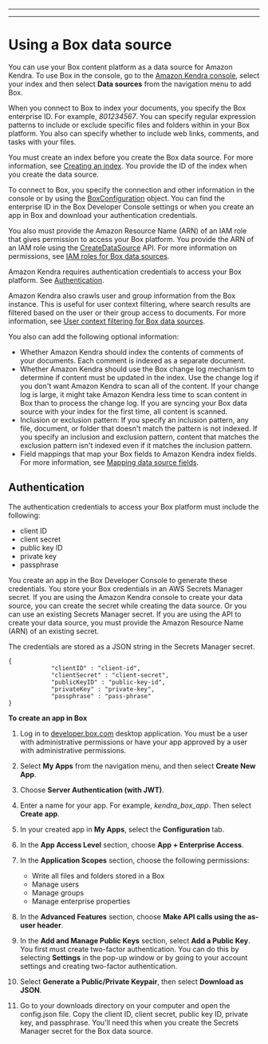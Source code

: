--------

--------

# Using a Box data source<a name="data-source-box"></a>

You can use your Box content platform as a data source for Amazon Kendra\. To use Box in the console, go to the [Amazon Kendra console](https://console.aws.amazon.com/kendra/), select your index and then select **Data sources** from the navigation menu to add Box\.

When you connect to Box to index your documents, you specify the Box enterprise ID\. For example, *801234567*\. You can specify regular expression patterns to include or exclude specific files and folders within in your Box platform\. You also can specify whether to include web links, comments, and tasks with your files\.

You must create an index before you create the Box data source\. For more information, see [Creating an index](https://docs.aws.amazon.com/kendra/latest/dg/create-index.html)\. You provide the ID of the index when you create the data source\.

To connect to Box, you specify the connection and other information in the console or by using the [BoxConfiguration](https://docs.aws.amazon.com/kendra/latest/dg/API_BoxConfiguration.html) object\. You can find the enterprise ID in the Box Developer Console settings or when you create an app in Box and download your authentication credentials\.

You also must provide the Amazon Resource Name \(ARN\) of an IAM role that gives permission to access your Box platform\. You provide the ARN of an IAM role using the [CreateDataSource](https://docs.aws.amazon.com/kendra/latest/dg/API_CreateDataSource.html) API\. For more information on permissions, see [IAM roles for Box data sources](https://docs.aws.amazon.com/kendra/latest/dg/iam-roles.html#iam-roles-ds)\.

Amazon Kendra requires authentication credentials to access your Box platform\. See [Authentication](#box-authentication)\.

Amazon Kendra also crawls user and group information from the Box instance\. This is useful for user context filtering, where search results are filtered based on the user or their group access to documents\. For more information, see [User context filtering for Box data sources](https://docs.aws.amazon.com/kendra/latest/dg/user-context-filter.html#context-filter-box)\.

You also can add the following optional information:
+ Whether Amazon Kendra should index the contents of comments of your documents\. Each comment is indexed as a separate document\.
+ Whether Amazon Kendra should use the Box change log mechanism to determine if content must be updated in the index\. Use the change log if you don't want Amazon Kendra to scan all of the content\. If your change log is large, it might take Amazon Kendra less time to scan content in Box than to process the change log\. If you are syncing your Box data source with your index for the first time, all content is scanned\.
+ Inclusion or exclusion pattern: If you specify an inclusion pattern, any file, document, or folder that doesn't match the pattern is not indexed\. If you specify an inclusion and exclusion pattern, content that matches the exclusion pattern isn't indexed even if it matches the inclusion pattern\.
+ Field mappings that map your Box fields to Amazon Kendra index fields\. For more information, see [Mapping data source fields](https://docs.aws.amazon.com/kendra/latest/dg/field-mapping.html)\.

## Authentication<a name="box-authentication"></a>

The authentication credentials to access your Box platform must include the following:
+ client ID
+ client secret
+ public key ID
+ private key
+ passphrase

You create an app in the Box Developer Console to generate these credentials\. You store your Box credentials in an AWS Secrets Manager secret\. If you are using the Amazon Kendra console to create your data source, you can create the secret while creating the data source\. Or you can use an existing Secrets Manager secret\. If you are using the API to create your data source, you must provide the Amazon Resource Name \(ARN\) of an existing secret\.

The credentials are stored as a JSON string in the Secrets Manager secret\.

```
{ 
            "clientID" : "client-id",
            "clientSecret" : "client-secret",
            "publicKeyID" : "public-key-id",
            "privateKey" : "private-key",
            "passphrase" : "pass-phrase"          
}
```

**To create an app in Box**

1. Log in to [developer\.box\.com](https://developer.box.com/) desktop application\. You must be a user with administrative permissions or have your app approved by a user with administrative permissions\.

1. Select **My Apps** from the navigation menu, and then select **Create New App**\.

1. Choose **Server Authentication \(with JWT\)**\.

1. Enter a name for your app\. For example, *kendra\_box\_app*\. Then select **Create app**\.

1. In your created app in **My Apps**, select the **Configuration** tab\.

1. In the **App Access Level** section, choose **App \+ Enterprise Access**\.

1. In the **Application Scopes** section, choose the following permissions:
   + Write all files and folders stored in a Box
   + Manage users
   + Manage groups
   + Manage enterprise properties

1. In the **Advanced Features** section, choose **Make API calls using the as\-user header**\.

1. In the **Add and Manage Public Keys** section, select **Add a Public Key**\. You first must create two\-factor authentication\. You can do this by selecting **Settings** in the pop\-up window or by going to your account settings and creating two\-factor authentication\.

1. Select **Generate a Public/Private Keypair**, then select **Download as JSON**\.

1. Go to your downloads directory on your computer and open the config\.json file\. Copy the client ID, client secret, public key ID, private key, and passphrase\. You'll need this when you create the Secrets Manager secret for the Box data source\.